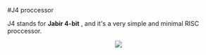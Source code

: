 #J4 proccessor

J4 stands for __Jabir 4-bit__ , and it's a very simple and minimal RISC proccessor. 

<p align="center"> 
 <img src="http://jabirproject.org/wp-content/uploads/2016/03/J4.png">
</p>

